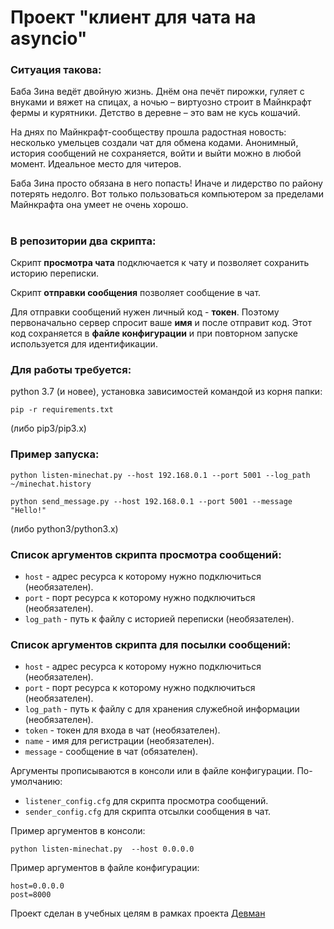 

# Проект "клиент для чата на asyncio"

### Ситуация такова:

Баба Зина ведёт двойную жизнь. Днём она печёт пирожки, гуляет с внуками и вяжет на спицах, а ночью – виртуозно строит в Майнкрафт фермы и курятники. Детство в деревне – это вам не кусь кошачий.

На днях по Майнкрафт-сообществу прошла радостная новость: несколько умельцев создали чат для обмена кодами. Анонимный, история сообщений не сохраняется, войти и выйти можно в любой момент. Идеальное место для читеров.

Баба Зина просто обязана в него попасть! Иначе и лидерство по району потерять недолго. Вот только пользоваться компьютером за пределами Майнкрафта она умеет не очень хорошо.
# 

### В репозитории два скрипта:
Скрипт **просмотра чата** подключается к чату и позволяет сохранить историю переписки.

Скрипт **отправки сообщения** позволяет сообщение в чат. 

Для отправки сообщений нужен личный код - **токен**.
Поэтому первоначально сервер спросит ваше **имя** и после отправит код.
Этот код сохраняется в **файле конфигурации** и при повторном запуске используется для идентификации.


### Для работы требуется:
python 3.7 (и новее), установка зависимостей командой из корня папки: 
```
pip -r requirements.txt
```
(либо pip3/pip3.x) 

### Пример запуска:
```
python listen-minechat.py --host 192.168.0.1 --port 5001 --log_path ~/minechat.history
``` 
```
python send_message.py --host 192.168.0.1 --port 5001 --message "Hello!"
``` 
(либо python3/python3.x)

### Список аргументов скрипта просмотра сообщений:
* `host` - адрес ресурса к которому нужно подключиться (необязателен).
* `port` - порт ресурса к которому нужно подключиться (необязателен).
* `log_path` - путь к файлу с историей переписки (необязателен).

### Список аргументов скрипта для посылки сообщений:
* `host` - адрес ресурса к которому нужно подключиться (необязателен).
* `port` - порт ресурса к которому нужно подключиться (необязателен).
* `log_path` - путь к файлу с для хранения служебной информации (необязателен).
* `token` - токен для входа в чат (необязателен).
* `name` - имя для регистрации (необязателен).
* `message` - сообщение в чат (обязателен).


Аргументы прописываются в консоли или в файле конфигурации.
По-умолчанию:
- `listener_config.cfg` для скрипта просмотра сообщений.
- `sender_config.cfg` для скрипта отсылки сообщения в чат.

Пример аргументов в консоли:
```
python listen-minechat.py  --host 0.0.0.0
```

Пример аргументов в файле конфигурации:
```
host=0.0.0.0
post=8000
``` 



Проект сделан в учебных целям в рамках проекта [Девман](dvmn.org)
